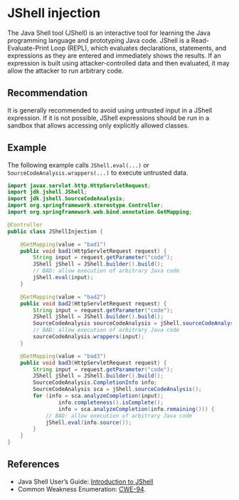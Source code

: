 # JShell injection
The Java Shell tool (JShell) is an interactive tool for learning the Java programming language and prototyping Java code. JShell is a Read-Evaluate-Print Loop (REPL), which evaluates declarations, statements, and expressions as they are entered and immediately shows the results. If an expression is built using attacker-controlled data and then evaluated, it may allow the attacker to run arbitrary code.


## Recommendation
It is generally recommended to avoid using untrusted input in a JShell expression. If it is not possible, JShell expressions should be run in a sandbox that allows accessing only explicitly allowed classes.


## Example
The following example calls `JShell.eval(...)` or `SourceCodeAnalysis.wrappers(...)` to execute untrusted data.


```java
import javax.servlet.http.HttpServletRequest;
import jdk.jshell.JShell;
import jdk.jshell.SourceCodeAnalysis;
import org.springframework.stereotype.Controller;
import org.springframework.web.bind.annotation.GetMapping;

@Controller
public class JShellInjection {

	@GetMapping(value = "bad1")
	public void bad1(HttpServletRequest request) {
		String input = request.getParameter("code");
		JShell jShell = JShell.builder().build();
        // BAD: allow execution of arbitrary Java code
		jShell.eval(input);
	}

	@GetMapping(value = "bad2")
	public void bad2(HttpServletRequest request) {
		String input = request.getParameter("code");
		JShell jShell = JShell.builder().build();
		SourceCodeAnalysis sourceCodeAnalysis = jShell.sourceCodeAnalysis();
        // BAD: allow execution of arbitrary Java code
		sourceCodeAnalysis.wrappers(input);
	}

	@GetMapping(value = "bad3")
	public void bad3(HttpServletRequest request) {
		String input = request.getParameter("code");
		JShell jShell = JShell.builder().build();
		SourceCodeAnalysis.CompletionInfo info;
		SourceCodeAnalysis sca = jShell.sourceCodeAnalysis();
		for (info = sca.analyzeCompletion(input);
				info.completeness().isComplete();
				info = sca.analyzeCompletion(info.remaining())) {
			// BAD: allow execution of arbitrary Java code
			jShell.eval(info.source());
		}
	}
}
```

## References
* Java Shell User’s Guide: [Introduction to JShell](https://docs.oracle.com/en/java/javase/11/jshell/introduction-jshell.html)
* Common Weakness Enumeration: [CWE-94](https://cwe.mitre.org/data/definitions/94.html).
